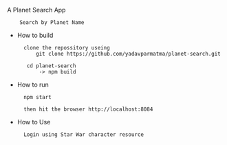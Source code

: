 A Planet Search App
     
        Search by Planet Name
        
* How to build
        
        clone the repossitory useing
            git clone https://github.com/yadavparmatma/planet-search.git
         
         cd planet-search
             -> npm build


* How to run
        
        npm start
        
        then hit the browser http://localhost:8084
        

* How to Use
        
        Login using Star War character resource
        
               